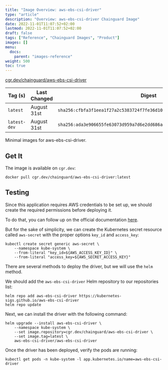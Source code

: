 ```yaml
---
title: "Image Overview: aws-ebs-csi-driver"
type: "article"
description: "Overview: aws-ebs-csi-driver Chainguard Image"
date: 2022-11-01T11:07:52+02:00
lastmod: 2022-11-01T11:07:52+02:00
draft: false
tags: ["Reference", "Chainguard Images", "Product"]
images: []
menu:
  docs:
    parent: "images-reference"
weight: 500
toc: true
---
```


[cgr.dev/chainguard/aws-ebs-csi-driver](https://github.com/chainguard-images/images/tree/main/images/aws-ebs-csi-driver)

| Tag (s)       | Last Changed | Digest                                                                    |
|---------------|--------------|---------------------------------------------------------------------------|
|  `latest`     | August 31st  | `sha256:cfbfa3f1eea1f27a2c5383724f7fe36d10158962fb3084dcd4cbed1e2276b0b3` |
|  `latest-dev` | August 31st  | `sha256:ada3e906655fe63073d959a7d6e2dd686a807eb34623b56f1c6269c62f903e3b` |



Minimal images for aws-ebs-csi-driver.

## Get It

The image is available on `cgr.dev`:

```
docker pull cgr.dev/chainguard/aws-ebs-csi-driver:latest
```

## Testing

Since this application requires AWS credentials to be set up, we should create the required permissions before deploying it.

To do that, you can follow up on the official documentation [here](https://github.com/kubernetes-sigs/aws-ebs-csi-driver/blob/master/docs/install.md#set-up-driver-permissions).

But for the sake of simplicity, we can create the Kubernetes secret resource called `aws-secret` with the proper options `key_id` and `access_key`:

```shell
kubectl create secret generic aws-secret \
    --namespace kube-system \
    --from-literal "key_id=${AWS_ACCESS_KEY_ID}" \
    --from-literal "access_key=${AWS_SECRET_ACCESS_KEY}"
```

There are several methods to deploy the driver, but we will use the `helm` method.

We should add the `aws-ebs-csi-driver` Helm repository to our repositories list:

```shell
helm repo add aws-ebs-csi-driver https://kubernetes-sigs.github.io/aws-ebs-csi-driver
helm repo update
```

Next, we can install the driver with the following command:

```shell
helm upgrade --install aws-ebs-csi-driver \
    --namespace kube-system \
    --set image.repository=cgr.dev/chainguard/aws-ebs-csi-driver \
    --set image.tag=latest \
    aws-ebs-csi-driver/aws-ebs-csi-driver
```

Once the driver has been deployed, verify the pods are running:

```shell
kubectl get pods -n kube-system -l app.kubernetes.io/name=aws-ebs-csi-driver
```

